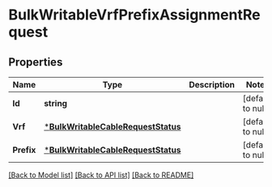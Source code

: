 # BulkWritableVrfPrefixAssignmentRequest

## Properties
Name | Type | Description | Notes
------------ | ------------- | ------------- | -------------
**Id** | **string** |  | [default to null]
**Vrf** | [***BulkWritableCableRequestStatus**](BulkWritableCableRequest_status.md) |  | [default to null]
**Prefix** | [***BulkWritableCableRequestStatus**](BulkWritableCableRequest_status.md) |  | [default to null]

[[Back to Model list]](../README.md#documentation-for-models) [[Back to API list]](../README.md#documentation-for-api-endpoints) [[Back to README]](../README.md)

